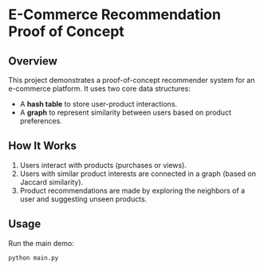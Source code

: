 # E-Commerce Recommendation Proof of Concept

## Overview
This project demonstrates a proof-of-concept recommender system for an e-commerce platform. It uses two core data structures:
- A **hash table** to store user-product interactions.
- A **graph** to represent similarity between users based on product preferences.

## How It Works
1. Users interact with products (purchases or views).
2. Users with similar product interests are connected in a graph (based on Jaccard similarity).
3. Product recommendations are made by exploring the neighbors of a user and suggesting unseen products.

## Usage
Run the main demo:
```bash
python main.py
